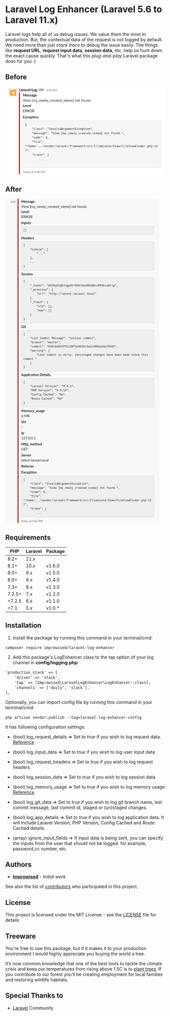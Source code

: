 # Laravel Log Enhancer (Laravel 5.6 to Laravel 11.x)
Laravel logs help all of us debug issues. We value them the most in production. But, the contextual data of the request is not logged by default. We need more than just *stack trace* to debug the issue easily. The things like **request URL**, **request input data**, **session data**, etc. help us hunt down the exact cause quickly. That's what this *plug-and-play* Laravel package does for you :)

## Before
![Before](./images/before.png "Before")

## After
![After](./images/after.png "After")

## Requirements
| PHP    | Laravel | Package |
|--------|---------|---------|
| 8.2+   | 11.x    |         |
| 8.1+   | 10.x    | v1.6.0  |
| 8.0+   | 9.x     | v1.5.0  |
| 8.0+   | 9.x     | v1.4.0  |
| 7.3+   | 8.x     | v1.3.0  |
| 7.2.5+ | 7.x     | v1.2.0  |
| <7.2.5 | 6.x     | v1.1.0  |
| <7.1   | 5.x     | v1.0.*  |


## Installation

1) Install the package by running this command in your terminal/cmd:
```
composer require improwised/laravel-log-enhancer
```

2) Add this package's LogEnhancer class to the tap option of your log channel in **config/logging.php**:
```
'production_stack' => [
    'driver' => 'stack',
    'tap' => [Improwised\LaravelLogEnhancer\LogEnhancer::class],
    'channels' => ['daily', 'slack'],
],
```

Optionally, you can import config file by running this command in your terminal/cmd:
```
php artisan vendor:publish --tag=laravel-log-enhancer-config
```

It has following configuration settings:
* (bool) log_request_details => Set to *true* if you wish to log request data. [Reference](https://github.com/Seldaek/monolog/blob/master/src/Monolog/Processor/WebProcessor.php)

* (bool) log_input_data => Set to *true* if you wish to log user input data

* (bool) log_request_headers => Set to *true* if you wish to log request headers

* (bool) log_session_data => Set to *true* if you wish to log session data

* (bool) log_memory_usage => Set to *true* if you wish to log memory usage [Reference](https://github.com/Seldaek/monolog/blob/master/src/Monolog/Processor/MemoryUsageProcessor.php)

* (bool) log_git_data => Set to *true* if you wish to log git branch name, last commit message, last commit id, staged or (un)staged changes.

* (bool) log_app_details => Set to *true* if you wish to log application data. It will include Laravel Version, PHP Version, Config Cached and Route Cached details.

* (array) ignore_input_fields => If input data is being sent, you can specify the inputs from the user that should not be logged. for example, password,cc number, etc.

## Authors

* [**Improwised**](https://github.com/improwised) - *Initial work*

See also the list of [contributors](https://github.com/Improwised/laravel-log-enhancer/graphs/contributors) who participated in this project.

## License

This project is licensed under the MIT License - see the [LICENSE](LICENSE) file for details

## Treeware

You're free to use this package, but if it makes it to your production environment I would highly appreciate you buying the world a tree.

It’s now common knowledge that one of the best tools to tackle the climate crisis and keep our temperatures from rising above 1.5C is to <a href="https://www.bbc.co.uk/news/science-environment-48870920">plant trees</a>. If you contribute to our forest you’ll be creating employment for local families and restoring wildlife habitats.

## Special Thanks to

* [Laravel](https://laravel.com) Community

